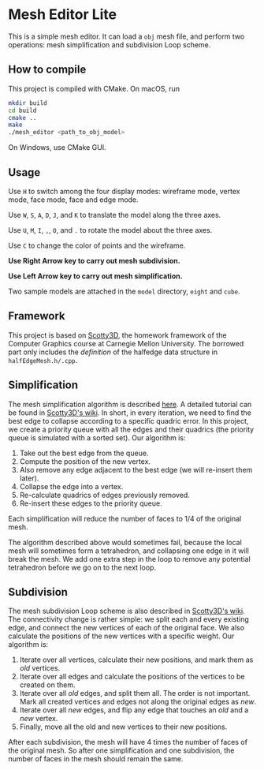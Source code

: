 # Mesh Editor Lite

This is a simple mesh editor. It can load a `obj` mesh file, and perform two operations: mesh simplification and subdivision Loop scheme.

## How to compile

This project is compiled with CMake. On macOS, run

```bash
mkdir build
cd build
cmake ..
make
./mesh_editor <path_to_obj_model>
```

On Windows, use CMake GUI.

## Usage

Use `H` to switch among the four display modes: wireframe mode, vertex mode, face mode, face and edge mode.

Use `W`, `S`, `A`, `D`, `J`, and `K` to translate the model along the three axes.

Use `U`, `M`, `I`, `,`, `O`, and `.` to rotate the model about the three axes.

Use `C` to change the color of points and the wireframe. 

**Use Right Arrow key to carry out mesh subdivision.**

**Use Left Arrow key to carry out mesh simplification.**

Two sample models are attached in the `model` directory, `eight` and `cube`.

## Framework

This project is based on [Scotty3D](https://github.com/cmu462/Scotty3D), the homework framework of the Computer Graphics course at Carnegie Mellon University. The borrowed part only includes the *definition* of the halfedge data structure in `halfEdgeMesh.h/.cpp`. 

## Simplification

The mesh simplification algorithm is described [here](http://mgarland.org/research/quadrics.html). A detailed tutorial can be found in [Scotty3D's wiki](https://github.com/cmu462/Scotty3D/wiki/Simplification). In short, in every iteration, we need to find the best edge to collapse according to a specific quadric error. In this project, we create a priority queue with all the edges and their quadrics (the priority queue is simulated with a sorted set). Our algorithm is:

1. Take out the best edge from the queue.
2. Compute the position of the new vertex.
3. Also remove any edge adjacent to the best edge (we will re-insert them later).
4. Collapse the edge into a vertex.
5. Re-calculate quadrics of edges previously removed.
6. Re-insert these edges to the priority queue. 

Each simplification will reduce the number of faces to 1/4 of the original mesh.

The algorithm described above would sometimes fail, because the local mesh will sometimes form a tetrahedron, and collapsing one edge in it will break the mesh. We add one extra step in the loop to remove any potential tetrahedron before we go on to the next loop.

## Subdivision

The mesh subdivision Loop scheme is also described in [Scotty3D's wiki](https://github.com/cmu462/Scotty3D/wiki/Loop-Subdivision). The connectivity change is rather simple: we split each and every existing edge, and connect the new vertices of each of the original face. We also calculate the positions of the new vertices with a specific weight. Our algorithm is:

1. Iterate over all vertices, calculate their new positions, and mark them as *old* vertices.
2. Iterate over all edges and calculate the positions of the vertices to be created on them.
3. Iterate over all *old* edges, and split them all. The order is not important. Mark all created vertices and edges not along the original edges as *new*.
4. Iterate over all *new* edges, and flip any edge that touches an *old* and a *new* vertex.
5. Finally, move all the old and new vertices to their new positions.

After each subdivision, the mesh will have 4 times the number of faces of the original mesh. So after one simplification and one subdivision, the number of faces in the mesh should remain the same.

